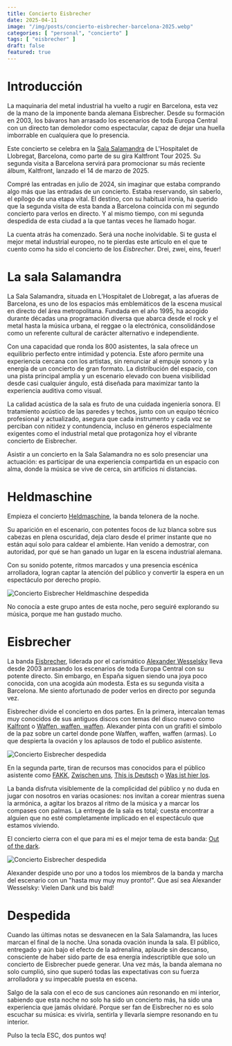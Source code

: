 ```yaml
---
title: Concierto Eisbrecher
date: 2025-04-11
image: "/img/posts/concierto-eisbrecher-barcelona-2025.webp"
categories: [ "personal", "concierto" ]
tags: [ "eisbrecher" ]
draft: false
featured: true
---
```


# Introducción

La maquinaria del metal industrial ha vuelto a rugir en Barcelona, esta vez de la mano de la imponente banda alemana Eisbrecher. Desde su formación en 2003, los bávaros han arrasado los escenarios de toda Europa Central con un directo tan demoledor como espectacular, capaz de dejar una huella imborrable en cualquiera que lo presencia.

Este concierto se celebra en la [Sala Salamandra](https://www.salamandra.cat/) de L'Hospitalet de Llobregat, Barcelona, como parte de su gira Kaltfront Tour 2025. Su segunda visita a Barcelona servirá para promocionar su más reciente álbum, Kaltfront, lanzado el 14 de marzo de 2025.

Compré las entradas en julio de 2024, sin imaginar que estaba comprando algo más que las entradas de un concierto. Estaba reservando, sin saberlo, el epílogo de una etapa vital. El destino, con su habitual ironía, ha querido que la segunda visita de esta banda a Barcelona coincida con mi segundo concierto para verlos en directo. Y al mismo tiempo, con mi segunda despedida de esta ciudad a la que tantas veces he llamado hogar.

La cuenta atrás ha comenzado. Será una noche inolvidable. Si te gusta el mejor metal industrial europeo, no te pierdas este articulo en el que te cuento como ha sido el concierto de los *Eisbrecher*. Drei, zwei, eins, feuer!

# La sala Salamandra

La Sala Salamandra, situada en L’Hospitalet de Llobregat, a las afueras de Barcelona, es uno de los espacios más emblemáticos de la escena musical en directo del área metropolitana. Fundada en el año 1995, ha acogido durante décadas una programación diversa que abarca desde el rock y el metal hasta la música urbana, el reggae o la electrónica, consolidándose como un referente cultural de carácter alternativo e independiente.

Con una capacidad que ronda los 800 asistentes, la sala ofrece un equilibrio perfecto entre intimidad y potencia. Este aforo permite una experiencia cercana con los artistas, sin renunciar al empuje sonoro y la energía de un concierto de gran formato. La distribución del espacio, con una pista principal amplia y un escenario elevado con buena visibilidad desde casi cualquier ángulo, está diseñada para maximizar tanto la experiencia auditiva como visual.

La calidad acústica de la sala es fruto de una cuidada ingeniería sonora. El tratamiento acústico de las paredes y techos, junto con un equipo técnico profesional y actualizado, asegura que cada instrumento y cada voz se perciban con nitidez y contundencia, incluso en géneros especialmente exigentes como el industrial metal que protagoniza hoy el vibrante concierto de Eisbrecher.

Asistir a un concierto en la Sala Salamandra no es solo presenciar una actuación: es participar de una experiencia compartida en un espacio con alma, donde la música se vive de cerca, sin artificios ni distancias.

# Heldmaschine

Empieza el concierto [Heldmaschine](https://www.heldmaschine.de/), la banda telonera de la noche.

Su aparición en el escenario, con potentes focos de luz blanca sobre sus cabezas en plena oscuridad, deja claro desde el primer instante que no están aquí solo para caldear el ambiente. Han venido a demostrar, con autoridad, por qué se han ganado un lugar en la escena industrial alemana.

Con su sonido potente, ritmos marcados y una presencia escénica arrolladora, logran captar la atención del público y convertir la espera en un espectáculo por derecho propio.

![Concierto Eisbrecher Heldmaschine despedida](/img/eisbrecher-concert-heldmaschine-despedida.webp)

No conocía a este grupo antes de esta noche, pero seguiré explorando su música, porque me han gustado mucho.

# Eisbrecher

La banda [Eisbrecher](https://www.eis-brecher.com/), liderada por el carismático [Alexander Wesselsky](https://en.wikipedia.org/wiki/Alexander_Wesselsky) lleva desde 2003 arrasando los escenarios de toda Europa Central con su potente directo. Sin embargo, en España siguen siendo una joya poco conocida, con una acogida aún modesta. Esta es su segunda visita a Barcelona. Me siento afortunado de poder verlos en directo por segunda vez.

Eisbrecher divide el concierto en dos partes. En la primera, intercalan temas muy conocidos de sus antiguos discos con temas del disco nuevo como [Kalfront](https://www.youtube.com/watch?v=Y-DxNfzTn6k) o [Waffen, waffen, waffen](https://www.youtube.com/watch?v=awCb58RVL70). Alexander pinta con un grafiti el símbolo de la paz sobre un cartel donde pone Waffen, waffen, waffen (armas). Lo que despierta la ovación y los aplausos de todo el publico asistente.

![Concierto Eisbrecher despedida](/img/eisbrecher-concert-grupo.webp)

En la segunda parte, tiran de recursos mas conocidos para el público asistente como [FAKK](https://www.youtube.com/watch?v=yNXMs_y7n9c), [Zwischen uns](https://www.youtube.com/watch?v=RVTvrzjQAGY), [This is Deutsch](https://www.youtube.com/watch?v=X-BleA27TXQ) o [Was ist hier los](https://www.youtube.com/watch?v=8N5u3Mxo3lE).

La banda disfruta visiblemente de la complicidad del público y no duda en jugar con nosotros en varias ocasiones: nos invitan a corear mientras suena la armónica, a agitar los brazos al ritmo de la música y a marcar los compases con palmas. La entrega de la sala es total; cuesta encontrar a alguien que no esté completamente implicado en el espectáculo que estamos viviendo.

El concierto cierra con el que para mi es el mejor tema de esta banda: [Out of the dark](https://www.youtube.com/watch?v=fLXPULlaQD0&rco=1).

![Concierto Eisbrecher despedida](/img/eisbrecher-concert-despedida.webp)

Alexander despide uno por uno a todos los miembros de la banda y marcha del escenario con un "hasta muy muy muy pronto!". Que así sea Alexander Wesselsky: Vielen Dank und bis bald!

# Despedida

Cuando las últimas notas se desvanecen en la Sala Salamandra, las luces marcan el final de la noche. Una sonada ovación inunda la sala. El público, entregado y aún bajo el efecto de la adrenalina, aplaude sin descanso, consciente de haber sido parte de esa energía indescriptible que solo un concierto de Eisbrecher puede generar. Una vez más, la banda alemana no solo cumplió, sino que superó todas las expectativas con su fuerza arrolladora y su impecable puesta en escena.

Salgo de la sala con el eco de sus canciones aún resonando en mi interior, sabiendo que esta noche no solo ha sido un concierto más, ha sido una experiencia que jamás olvidaré. Porque ser fan de Eisbrecher no es solo escuchar su música: es vivirla, sentirla y llevarla siempre resonando en tu interior.

Pulso la tecla ESC, dos puntos wq!
